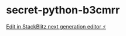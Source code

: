# secret-python-b3cmrr

[Edit in StackBlitz next generation editor ⚡️](https://stackblitz.com/~/github.com/abdelkadersahouane2/secret-python-b3cmrr)